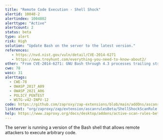 ```yaml
---
title: "Remote Code Execution - Shell Shock"
alertid: 10048-2
alertindex: 1004802
alerttype: "Active"
alertcount: 2
status: beta
type: alert
risk: High
solution: "Update Bash on the server to the latest version."
references:
   - https://nvd.nist.gov/vuln/detail/CVE-2014-6271
   - https://www.troyhunt.com/everything-you-need-to-know-about2/
other: "From CVE-2014-6271: GNU Bash through 4.3 processes trailing strings after function definitions in the values of environment variables, which allows remote attackers to execute arbitrary code via a crafted environment, as demonstrated by vectors involving the ForceCommand feature in OpenSSH sshd, the mod_cgi and mod_cgid modules in the Apache HTTP Server, scripts executed by unspecified DHCP clients, and other situations in which setting the environment occurs across a privilege boundary from Bash execution, aka \"ShellShock.\" NOTE: the original fix for this issue was incorrect; CVE-2014-7169 has been assigned to cover the vulnerability that is still present after the incorrect fix."
cwe: 78
wasc: 31
alerttags: 
  - CWE-78
  - OWASP_2017_A09
  - OWASP_2021_A06
  - POLICY_PENTEST
  - WSTG-v42-INPV-12
code: https://github.com/zaproxy/zap-extensions/blob/main/addOns/ascanrulesBeta/src/main/java/org/zaproxy/zap/extension/ascanrulesBeta/ShellShockScanRule.java
linktext: "org/zaproxy/zap/extension/ascanrulesBeta/ShellShockScanRule.java"
help: https://www.zaproxy.org/docs/desktop/addons/active-scan-rules-beta/#id-10048
---
```

The server is running a version of the Bash shell that allows remote attackers to execute arbitrary code.
